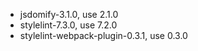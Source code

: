 * jsdomify-3.1.0, use 2.1.0
* stylelint-7.3.0, use 7.2.0
* stylelint-webpack-plugin-0.3.1, use 0.3.0


